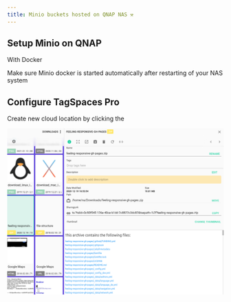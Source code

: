 ```yaml
---
title: Minio buckets hosted on QNAP NAS ⚒
---
```


## Setup Minio on QNAP

With Docker

Make sure Minio docker is started automatically after restarting of your NAS system

## Configure TagSpaces Pro

Create new cloud location by clicking the

![Choose AWS S3](setup-minio-bucket-qnap-test.png)
